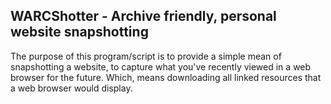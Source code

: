 ## WARCShotter - Archive friendly, personal website snapshotting

The purpose of this program/script is to provide a simple mean of
snapshotting a website, to capture what you've recently viewed in a 
web browser for the future. Which, means downloading all linked resources
that a web browser would display.
